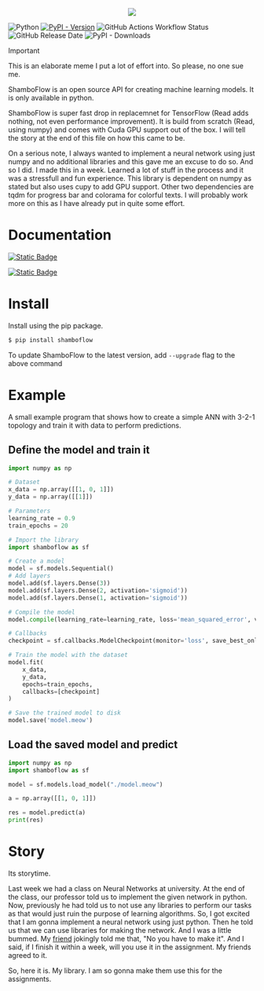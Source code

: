 <div align="center">
    <img src="https://files.catbox.moe/j06xze.png">
</div>

![Python](https://img.shields.io/badge/python-3.9%20%7C%203.10%20%7C%203.11%20%7C%203.12-white?style=for-the-badge&labelColor=gray&color=blue)
[![PyPI - Version](https://img.shields.io/pypi/v/shamboflow?style=for-the-badge&link=https%3A%2F%2Fpypi.org%2Fproject%2Fshamboflow%2F)](https://pypi.org/project/shamboflow/)
![GitHub Actions Workflow Status](https://img.shields.io/github/actions/workflow/status/ShambaC/shamboflow/python-publish.yml?style=for-the-badge)
![GitHub Release Date](https://img.shields.io/github/release-date/ShambaC/shamboflow?display_date=published_at&style=for-the-badge)
![PyPI - Downloads](https://img.shields.io/pypi/dm/shamboflow?style=for-the-badge&color=black)


> [!IMPORTANT]
> This is an elaborate meme I put a lot of effort into.
> So please, no one sue me.

ShamboFlow is an open source API for creating machine learning models. It is only available in python.

ShamboFlow is super fast drop in replacemnet for TensorFlow (Read adds nothing, not even performance improvement). It is build from scratch (Read, using numpy) and comes with Cuda GPU support out of the box. I will tell the story at the end of this file on how this came to be. 

On a serious note, I always wanted to implement a neural network using just numpy and no additional libraries and this gave me an excuse to do so. And so I did. I made this in a week. Learned a lot of stuff in the process and it was a stressfull and fun experience. This library is dependent on numpy as stated but also uses cupy to add GPU support. Other two dependencies are tqdm for progress bar and colorama for colorful texts. I will probably work more on this as I have already put in quite some effort.

# Documentation
[![Static Badge](https://img.shields.io/badge/API-docs-black?style=for-the-badge)](https://shambac.github.io/shamboflow/)

[![Static Badge](https://img.shields.io/badge/Guide-In_Progress-black?style=for-the-badge)](https://pingutinguorg.gitbook.io/shamboflow)

# Install

Install using the pip package.
```bash
$ pip install shamboflow
```

To update ShamboFlow to the latest version, add `--upgrade` flag to the above command

# Example

A small example program that shows how to create a simple ANN with 3-2-1 topology and train it with data to perform predictions.

## Define the model and train it

```python
import numpy as np

# Dataset
x_data = np.array([[1, 0, 1]])
y_data = np.array([[1]])

# Parameters
learning_rate = 0.9
train_epochs = 20

# Import the library
import shamboflow as sf

# Create a model
model = sf.models.Sequential()
# Add layers
model.add(sf.layers.Dense(3))
model.add(sf.layers.Dense(2, activation='sigmoid'))
model.add(sf.layers.Dense(1, activation='sigmoid'))

# Compile the model
model.compile(learning_rate=learning_rate, loss='mean_squared_error', verbose=True)

# Callbacks
checkpoint = sf.callbacks.ModelCheckpoint(monitor='loss', save_best_only=True, verbose=True)

# Train the model with the dataset
model.fit(
    x_data,
    y_data,
    epochs=train_epochs,
    callbacks=[checkpoint]
)

# Save the trained model to disk
model.save('model.meow')
```

## Load the saved model and predict
```python
import numpy as np
import shamboflow as sf

model = sf.models.load_model("./model.meow")

a = np.array([[1, 0, 1]])

res = model.predict(a)
print(res)
```

# Story
Its storytime.

Last week we had a class on Neural Networks at university. At the end of the class, our professor told us to implement the given network in python. Now, previously he had told us to not use any libraries to perform our tasks as that would just ruin the purpose of learning algorithms. So, I got excited that I am gonna implement a neural network using just python. Then he told us that we can use libraries for making the network. And I was a little bummed. My [friend](https://github.com/Shreyashi07) jokingly told me that, "No you have to make it". And I said, if I finish it within a week, will you use it in the assignment. My friends agreed to it.

So, here it is. My library. I am so gonna make them use this for the assignments.
